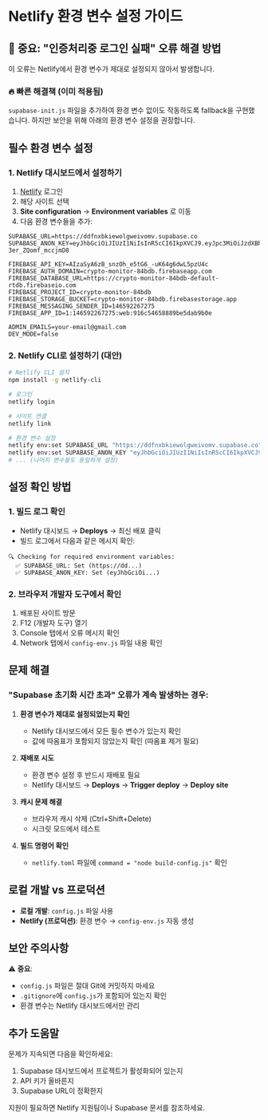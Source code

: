 # Netlify 환경 변수 설정 가이드

## 🚨 중요: "인증처리중 로그인 실패" 오류 해결 방법

이 오류는 Netlify에서 환경 변수가 제대로 설정되지 않아서 발생합니다.

### 🔥 빠른 해결책 (이미 적용됨)
`supabase-init.js` 파일을 추가하여 환경 변수 없이도 작동하도록 fallback을 구현했습니다. 
하지만 보안을 위해 아래의 환경 변수 설정을 권장합니다.

## 필수 환경 변수 설정

### 1. Netlify 대시보드에서 설정하기

1. [Netlify](https://app.netlify.com) 로그인
2. 해당 사이트 선택
3. **Site configuration** → **Environment variables** 로 이동
4. 다음 환경 변수들을 추가:

```
SUPABASE_URL=https://ddfnxbkiewolgweivomv.supabase.co
SUPABASE_ANON_KEY=eyJhbGciOiJIUzI1NiIsInR5cCI6IkpXVCJ9.eyJpc3MiOiJzdXBhYmFzZSIsInJlZiI6ImRkZm54YmtpZXdvbGd3ZWl2b212Iiwicm9sZSI6ImFub24iLCJpYXQiOjE3NTE2MzI3NzYsImV4cCI6MjA2NzIwODc3Nn0.YCS2UH6YWarPX3C2ryFUUQnFA-3er_ZQomf_mccjmD8

FIREBASE_API_KEY=AIzaSyA6zB_snzOh_e5tG6_-uK64g6dwL5pzU4c
FIREBASE_AUTH_DOMAIN=crypto-monitor-84bdb.firebaseapp.com
FIREBASE_DATABASE_URL=https://crypto-monitor-84bdb-default-rtdb.firebaseio.com
FIREBASE_PROJECT_ID=crypto-monitor-84bdb
FIREBASE_STORAGE_BUCKET=crypto-monitor-84bdb.firebasestorage.app
FIREBASE_MESSAGING_SENDER_ID=146592267275
FIREBASE_APP_ID=1:146592267275:web:916c54658889be5dab9b0e

ADMIN_EMAILS=your-email@gmail.com
DEV_MODE=false
```

### 2. Netlify CLI로 설정하기 (대안)

```bash
# Netlify CLI 설치
npm install -g netlify-cli

# 로그인
netlify login

# 사이트 연결
netlify link

# 환경 변수 설정
netlify env:set SUPABASE_URL "https://ddfnxbkiewolgweivomv.supabase.co"
netlify env:set SUPABASE_ANON_KEY "eyJhbGciOiJIUzI1NiIsInR5cCI6IkpXVCJ9.eyJpc3MiOiJzdXBhYmFzZSIsInJlZiI6ImRkZm54YmtpZXdvbGd3ZWl2b212Iiwicm9sZSI6ImFub24iLCJpYXQiOjE3NTE2MzI3NzYsImV4cCI6MjA2NzIwODc3Nn0.YCS2UH6YWarPX3C2ryFUUQnFA-3er_ZQomf_mccjmD8"
# ... (나머지 변수들도 동일하게 설정)
```

## 설정 확인 방법

### 1. 빌드 로그 확인
- Netlify 대시보드 → **Deploys** → 최신 배포 클릭
- 빌드 로그에서 다음과 같은 메시지 확인:

```
🔍 Checking for required environment variables:
  ✅ SUPABASE_URL: Set (https://dd...)
  ✅ SUPABASE_ANON_KEY: Set (eyJhbGciOi...)
```

### 2. 브라우저 개발자 도구에서 확인
1. 배포된 사이트 방문
2. F12 (개발자 도구) 열기
3. Console 탭에서 오류 메시지 확인
4. Network 탭에서 `config-env.js` 파일 내용 확인

## 문제 해결

### "Supabase 초기화 시간 초과" 오류가 계속 발생하는 경우:

1. **환경 변수가 제대로 설정되었는지 확인**
   - Netlify 대시보드에서 모든 필수 변수가 있는지 확인
   - 값에 따옴표가 포함되지 않았는지 확인 (따옴표 제거 필요)

2. **재배포 시도**
   - 환경 변수 설정 후 반드시 재배포 필요
   - Netlify 대시보드 → **Deploys** → **Trigger deploy** → **Deploy site**

3. **캐시 문제 해결**
   - 브라우저 캐시 삭제 (Ctrl+Shift+Delete)
   - 시크릿 모드에서 테스트

4. **빌드 명령어 확인**
   - `netlify.toml` 파일에 `command = "node build-config.js"` 확인

## 로컬 개발 vs 프로덕션

- **로컬 개발**: `config.js` 파일 사용
- **Netlify (프로덕션)**: 환경 변수 → `config-env.js` 자동 생성

## 보안 주의사항

⚠️ **중요**: 
- `config.js` 파일은 절대 Git에 커밋하지 마세요
- `.gitignore`에 `config.js`가 포함되어 있는지 확인
- 환경 변수는 Netlify 대시보드에서만 관리

## 추가 도움말

문제가 지속되면 다음을 확인하세요:
1. Supabase 대시보드에서 프로젝트가 활성화되어 있는지
2. API 키가 올바른지
3. Supabase URL이 정확한지

지원이 필요하면 Netlify 지원팀이나 Supabase 문서를 참조하세요.